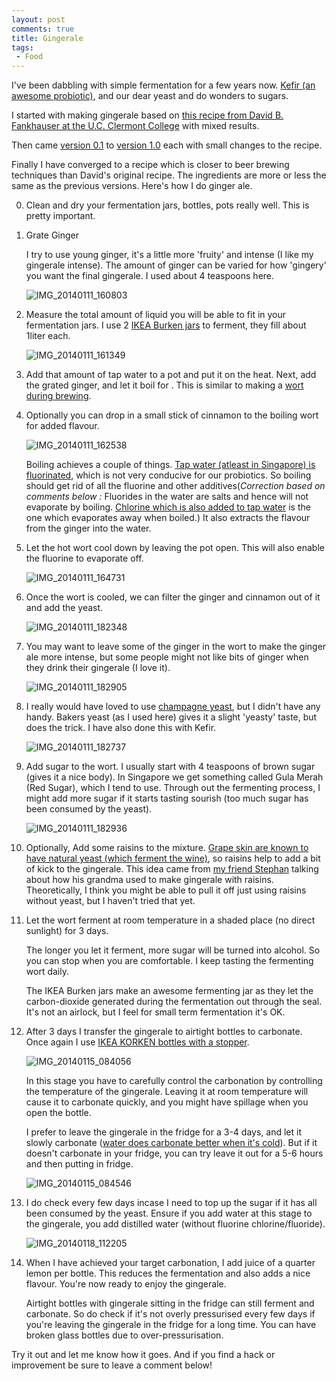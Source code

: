 ```yaml
---
layout: post
comments: true
title: Gingerale
tags:
 - Food
---
```


I've been dabbling with simple fermentation for a few years now. [Kefir (an awesome probiotic)][0], and our dear yeast and do wonders to sugars.

I started with making gingerale based on [this recipe from David B. Fankhauser at the U.C. Clermont College][1] with mixed results.

Then came [version 0.1][2] to [version 1.0][3] each with small changes to the recipe.

Finally I have converged to a recipe which is closer to beer brewing techniques than David's original recipe. The ingredients are more or less the same as the previous versions.  Here's how I do ginger ale.

0. Clean and dry your fermentation jars, bottles, pots really well. This is pretty important.

1. Grate Ginger

	I try to use young ginger, it's a little more 'fruity' and intense (I like my gingerale intense).  The amount of ginger can be varied for how 'gingery' you want the final gingerale. I used about 4 teaspoons here.

	![IMG_20140111_160803](../images/2014/01/IMG_20140111_160803.jpg)

3. Measure the total amount of liquid you will be able to fit in your fermentation jars. I use 2 [IKEA Burken jars][4] to ferment, they fill about 1liter each.

	![IMG_20140111_161349](../images/2014/01/IMG_20140111_161349.jpg)

4. Add that amount of tap water to a pot and put it on the heat. Next, add the grated ginger, and let it boil for . This is similar to making a [wort during brewing][5].

5. Optionally you can drop in a small stick of cinnamon to the boiling wort for added flavour.

	![IMG_20140111_162538](../images/2014/01/IMG_20140111_162538.jpg)

	Boiling achieves a couple of things. [Tap water (atleast in Singapore) is fluorinated][6], which is not very conducive for our probiotics. So boiling should get rid of all the fluorine and other additives(_Correction based on comments below :_ Fluorides in the water are salts and hence will not evaporate by boiling. [Chlorine which is also added to tap water][7] is the one which evaporates away when boiled.) It also extracts the flavour from the ginger into the water.

6. Let the hot wort cool down by leaving the pot open. This will also enable the fluorine to evaporate off.

	![IMG_20140111_164731](../images/2014/01/IMG_20140111_164731.jpg)

7. Once the wort is cooled, we can filter the ginger and cinnamon out of it and add the yeast.

	![IMG_20140111_182348](../images/2014/01/IMG_20140111_182348.jpg)

8. You may want to leave some of the ginger in the wort to make the ginger ale more intense, but some people might not like bits of ginger when they drink their gingerale (I love it).

	![IMG_20140111_182905](../images/2014/01/IMG_20140111_182905.jpg)

9. I really would have loved to use [champagne yeast][8], but I didn't have any handy. Bakers yeast (as I used here) gives it a slight 'yeasty' taste, but does the trick. I have also done this with Kefir.

	![IMG_20140111_182737](../images/2014/01/IMG_20140111_182737.jpg)

10. Add sugar to the wort. I usually start with 4 teaspoons of brown sugar (gives it a nice body). In Singapore we get something called Gula Merah (Red Sugar), which I tend to use. Through out the fermenting process, I might add more sugar if it starts tasting sourish (too much sugar has been consumed by the yeast).

	![IMG_20140111_182936](../images/2014/01/IMG_20140111_182936.jpg)

11. Optionally, Add some raisins to the mixture. [Grape skin are known to have natural yeast (which ferment the wine)][9], so raisins help to add a bit of kick to the gingerale. This idea came from [my friend Stephan][10] talking about how his grandma used to make gingerale with raisins. Theoretically, I think you might be able to pull it off just using raisins without yeast, but I haven't tried that yet.

12. Let the wort ferment at room temperature in a shaded place (no direct sunlight) for 3 days.

	The longer you let it ferment, more sugar will be turned into alcohol. So you can stop when you are comfortable. I keep tasting the fermenting wort daily.

	The IKEA Burken jars make an awesome fermenting jar as they let the carbon-dioxide generated during the fermentation out through the seal. It's not an airlock, but I feel for small term fermentation it's OK.

13. After 3 days I transfer the gingerale to airtight bottles to carbonate. Once again I use [IKEA KORKEN bottles with a stopper][11].

	![IMG_20140115_084056](../images/2014/01/IMG_20140115_084056.jpg)

	In this stage you have to carefully control the carbonation by controlling the temperature of the gingerale. Leaving it at room temperature will cause it to carbonate quickly, and you might have spillage when you open the bottle.

	I prefer to leave the gingerale in the fridge for a 3-4 days, and let it slowly carbonate ([water does carbonate better when it's cold][12]). But if it doesn't carbonate in your fridge, you can try leave it out for a 5-6 hours and then putting in fridge.

	![IMG_20140115_084546](../images/2014/01/IMG_20140115_084546.jpg)

14. I do check every few days incase I need to top up the sugar if it has all been consumed by the yeast. Ensure if you add water at this stage to the gingerale, you add distilled water (without fluorine chlorine/fluoride).

	![IMG_20140118_112205](../images/2014/01/IMG_20140118_112205.jpg)

15. When I have achieved your target carbonation, I add juice of a quarter lemon per bottle. This reduces the fermentation and also adds a nice flavour. You're now ready to enjoy the gingerale.

	Airtight bottles with gingerale sitting in the fridge can still  ferment and carbonate. So do check if it's not overly pressurised every few days if you're leaving the gingerale in the fridge for a long time. You can have broken glass bottles due to over-pressurisation.


Try it out and let me know how it goes. And if you find a hack or improvement be sure to leave a comment below!


[0]: http://en.wikipedia.org/wiki/Kefir
[1]: http://biology.clc.uc.edu/fankhauser/cheese/ginger_ale_ag0.htm
[2]: http://kitchenhacks.tumblr.com/day/2012/12/23
[3]: http://kitchenhacks.tumblr.com/day/2013/10/12
[4]: http://www.ikea.com/sg/en/catalog/products/40179816/
[5]: http://en.wikipedia.org/wiki/Wort
[6]: http://en.wikipedia.org/wiki/Fluoridation_by_country
[7]: http://www.pub.gov.sg/general/watersupply/Pages/WaterTreatment.aspx
[8]: http://www.amazon.com/Champagne-Yeast-10-Packs-Dried/dp/B00434CB74
[9]: http://en.wikipedia.org/wiki/Yeast_in_winemaking
[10]: http://blog.werkswinkel.net/
[11]: http://www.ikea.com/sg/en/catalog/products/00213558/
[12]: http://chemwiki.ucdavis.edu/Physical_Chemistry/Physical_Properties_of_Matter/Solutions/Solubilty/Solubility_and_Factors_Affecting_Solubility
